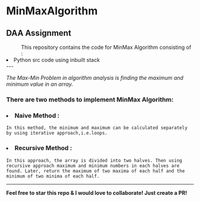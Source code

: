 # MinMaxAlgorithm
## DAA Assignment

<dd>This repository contains the code for MinMax Algorithm consisting of :</dd>
<li>Python src code using inbuilt stack</li> 
 --- 
 
*The Max-Min Problem in algorithm analysis is finding the maximum and minimum value in an array.*

### There are two methods to implement MinMax Algorithm: 
### <li> Naive Method :</li>
    In this method, the minimum and maximum can be calculated separately by using iterative approach,i.e.loops.
### <li> Recursive Method :</li>
    In this approach, the array is divided into two halves. Then using recursive approach maximum and minimum numbers in each halves are found. Later, return the maximum of two maxima of each half and the minimum of two minima of each half.
    
***
    
**Feel free to star this repo & I would love to collaborate! Just create a PR!**
